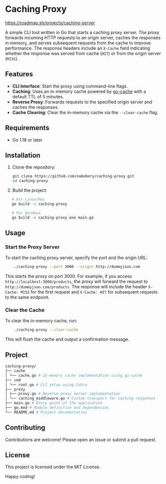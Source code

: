 # Caching Proxy

https://roadmap.sh/projects/caching-server

A simple CLI tool written in Go that starts a caching proxy server. The proxy forwards incoming HTTP requests to an origin server, caches the responses in memory, and serves subsequent requests from the cache to improve performance. The response headers include an `X-Cache` field indicating whether the response was served from cache (`HIT`) or from the origin server (`MISS`).

## Features

- **CLI Interface**: Start the proxy using command-line flags.
- **Caching**: Uses an in-memory cache powered by [go-cache](https://github.com/patrickmn/go-cache) with a default TTL of 5 minutes.
- **Reverse Proxy**: Forwards requests to the specified origin server and caches the responses.
- **Cache Clearing**: Clear the in-memory cache via the `--clear-cache` flag.

## Requirements

- Go 1.18 or later

## Installation

1. Clone the repository:

   ```bash
   git clone https://github.com/nabobery/caching-proxy.git
   cd caching-proxy
   ```

2. Build the project:

```bash
   # For Linux/Mac
   go build -o caching-proxy

   # For Windows
   go build -o caching-proxy.exe main.go
```

## Usage

### Start the Proxy Server

To start the caching proxy server, specify the port and the origin URL:

```bash
    ./caching-proxy --port 3000 --origin http://dummyjson.com
```

This starts the proxy on port 3000. For example, if you access `http://localhost:3000/products`, the proxy will forward the request to `http://dummyjson.com/products`. The response will include the header `X-Cache: MISS` for the first request and `X-Cache: HIT` for subsequent requests to the same endpoint.

### Clear the Cache

To clear the in-memory cache, run:

```bash
    ./caching-proxy --clear-cache
```

This will flush the cache and output a confirmation message.

## Project

```bash
caching-proxy/
├── cache
│ └── cache.go # In-memory cache implementation using go-cache
├── cmd
│ └── root.go # CLI setup using Cobra
├── proxy
│ ├── proxy.go # Reverse proxy server implementation
│ └── caching_middleware.go # Custom transport for caching responses
├── main.go # Entry point of the application
├── go.mod # Module definition and dependencies
└── README.md # Project documentation
```

## Contributing

Contributions are welcome! Please open an issue or submit a pull request.

## License

This project is licensed under the MIT License.

Happy coding!
